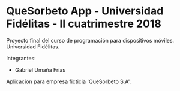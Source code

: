 # QueSorbeto App - Universidad Fidélitas - II cuatrimestre 2018

Proyecto final del curso de programación para dispositivos móviles. Universidad Fidélitas. 

Integrantes: 
- Gabriel Umaña Frías

Aplicacion para empresa ficticia 'QueSorbeto S.A'.
